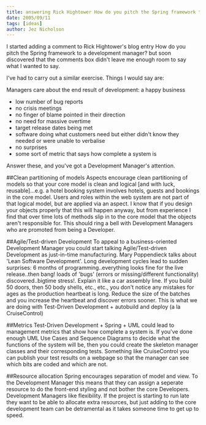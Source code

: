 ```yaml
---
title: answering Rick Hightower How do you pitch the Spring framework to a development manager?
date: 2005/09/11
tags: [ideas]
author: Jez Nicholson
---
```

I started adding a comment to Rick Hightower's blog entry How do you pitch the Spring framework to a development manager? but soon discovered that the comments box didn't leave me enough room to say what I wanted to say.

I've had to carry out a similar exercise. Things I would say are:

Managers care about the end result of development: a happy business

* low number of bug reports
* no crisis meetings
* no finger of blame pointed in their direction
* no need for massive overtime
* target release dates being met
* software doing what customers need but either didn't know they needed or were unable to verbalise
* no surprises
* some sort of metric that says how complete a system is

Answer these, and you've got a Development Manager's attention.

##Clean partitioning of models
Aspects encourage clean partitioning of models so that your core model is clean and logical [and with luck, reusable]...e.g. a hotel booking system involves hotels, guests and bookings in the core model. Users and roles within the web system are not part of that logical model, but are applied via an aspect. I know that if you design your objects properly that this will happen anyway, but from experience I find that over time lots of methods slip in to the core model that the objects aren't responsible for. This should ring a bell with Development Managers who are promoted from being a Developer.

##Agile/Test-driven Development
To appeal to a business-oriented Development Manager you could start talking Agile/Test-driven Development as just-in-time manufacturing. Mary Poppendieck talks about 'Lean Software Development'. Long development cycles lead to sudden surprises: 6 months of programming..everything looks fine for the live release..then bang! loads of 'bugs' (errors or missing/different functionality) discovered..bigtime stress!. Explain it like a car assembly line. If you build 50 doors, then 50 body shells, etc., etc., you don't notice any mistakes for ages as the production heartbeat is long. Reduce the size of the batches and you increase the heartbeat and discover errors sooner. This is what we are doing with Test-Driven Development + autobuild and deploy (a la CruiseControl)

##Metrics
Test-Driven Development + Spring + UML could lead to management metrics that show how complete a system is. If you've done enough UML Use Cases and Sequence Diagrams to decide what the functions of the system will be, then you could create the skeleton manager classes and their corresponding tests. Something like CruiseControl you can publish your test results on a webpage so that the manager can see which bits are coded and which are not.

##Resource allocation
Spring encourages separation of model and view. To the Development Manager this means that they can assign a seperate resource to do the front-end styling and not bother the core Developers. Development Managers like flexibility. If the project is starting to run late they want to be able to allocate extra resources, but just adding to the core development team can be detramental as it takes someone time to get up to speed.